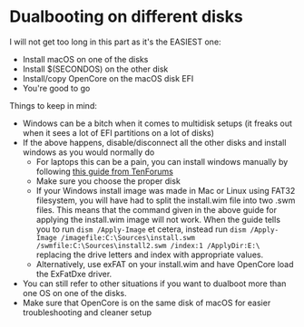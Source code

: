# Dualbooting on different disks

I will not get too long in this part as it's the EASIEST one:

* Install macOS on one of the disks
* Install $(SECONDOS) on the other disk
* Install/copy OpenCore on the macOS disk EFI
* You're good to go

Things to keep in mind:

- Windows can be a bitch when it comes to multidisk setups (it freaks out when it sees a lot of EFI partitions on a lot of disks)
- If the above happens, disable/disconnect all the other disks and install windows as you would normally do
  - For laptops this can be a pain, you can install windows manually by following [this guide from TenForums](https://www.tenforums.com/tutorials/84331-apply-windows-image-using-dism-instead-clean-install.html)
  - Make sure you choose the proper disk
  - If your Windows install image was made in Mac or Linux using FAT32 filesystem, you will have had to split the install.wim file into two .swm files. This means that the command given in the above guide for applying the install.wim image will not work. When the guide tells you to run `dism /Apply-Image` et cetera, instead run `dism /Apply-Image /imagefile:C:\Sources\install.swm /swmfile:C:\Sources\install2.swm /index:1 /ApplyDir:E:\` replacing the drive letters and index with appropriate values.
  - Alternatively, use exFAT on your install.wim and have OpenCore load the ExFatDxe driver.
- You can still refer to other situations if you want to dualboot more than one OS on one of the disks.
- Make sure that OpenCore is on the same disk of macOS for easier troubleshooting and cleaner setup
